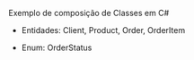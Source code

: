Exemplo de composição de Classes em C#

- Entidades: Client, Product, Order, OrderItem

- Enum: OrderStatus
